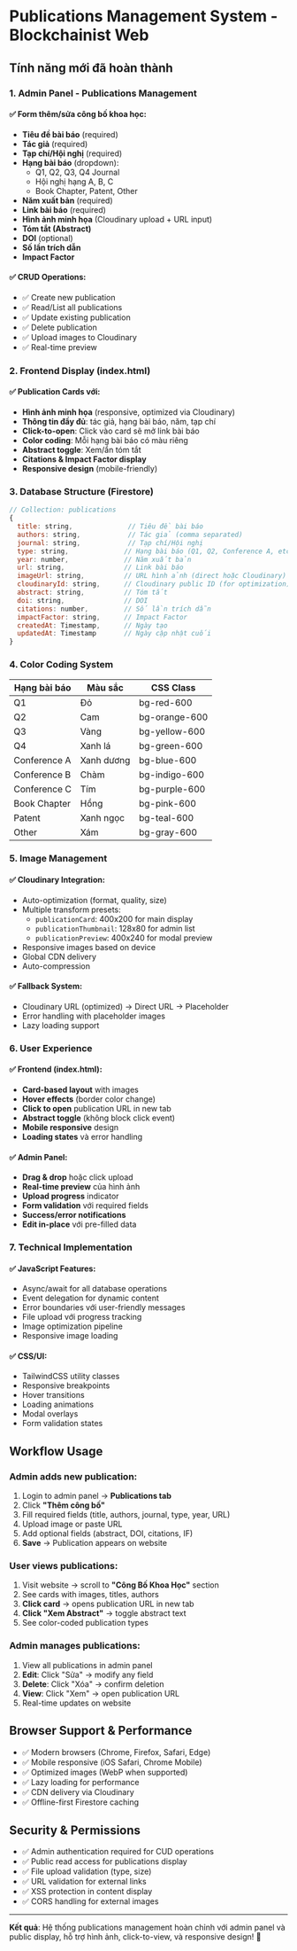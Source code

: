 # Publications Management System - Blockchainist Web

## Tính năng mới đã hoàn thành

### 1. **Admin Panel - Publications Management**

#### ✅ **Form thêm/sửa công bố khoa học:**
- **Tiêu đề bài báo** (required)
- **Tác giả** (required)
- **Tạp chí/Hội nghị** (required)
- **Hạng bài báo** (dropdown):
  - Q1, Q2, Q3, Q4 Journal
  - Hội nghị hạng A, B, C
  - Book Chapter, Patent, Other
- **Năm xuất bản** (required)
- **Link bài báo** (required)
- **Hình ảnh minh họa** (Cloudinary upload + URL input)
- **Tóm tắt (Abstract)**
- **DOI** (optional)
- **Số lần trích dẫn**
- **Impact Factor**

#### ✅ **CRUD Operations:**
- ✅ Create new publication
- ✅ Read/List all publications
- ✅ Update existing publication
- ✅ Delete publication
- ✅ Upload images to Cloudinary
- ✅ Real-time preview

### 2. **Frontend Display (index.html)**

#### ✅ **Publication Cards với:**
- **Hình ảnh minh họa** (responsive, optimized via Cloudinary)
- **Thông tin đầy đủ**: tác giả, hạng bài báo, năm, tạp chí
- **Click-to-open**: Click vào card sẽ mở link bài báo
- **Color coding**: Mỗi hạng bài báo có màu riêng
- **Abstract toggle**: Xem/ẩn tóm tắt
- **Citations & Impact Factor display**
- **Responsive design** (mobile-friendly)

### 3. **Database Structure (Firestore)**

```javascript
// Collection: publications
{
  title: string,              // Tiêu đề bài báo
  authors: string,            // Tác giả (comma separated)
  journal: string,            // Tạp chí/Hội nghị
  type: string,              // Hạng bài báo (Q1, Q2, Conference A, etc.)
  year: number,              // Năm xuất bản
  url: string,               // Link bài báo
  imageUrl: string,          // URL hình ảnh (direct hoặc Cloudinary)
  cloudinaryId: string,      // Cloudinary public ID (for optimization)
  abstract: string,          // Tóm tắt
  doi: string,               // DOI
  citations: number,         // Số lần trích dẫn
  impactFactor: string,      // Impact Factor
  createdAt: Timestamp,      // Ngày tạo
  updatedAt: Timestamp       // Ngày cập nhật cuối
}
```

### 4. **Color Coding System**

| Hạng bài báo | Màu sắc | CSS Class |
|---------------|---------|-----------|
| Q1 | Đỏ | bg-red-600 |
| Q2 | Cam | bg-orange-600 |
| Q3 | Vàng | bg-yellow-600 |
| Q4 | Xanh lá | bg-green-600 |
| Conference A | Xanh dương | bg-blue-600 |
| Conference B | Chàm | bg-indigo-600 |
| Conference C | Tím | bg-purple-600 |
| Book Chapter | Hồng | bg-pink-600 |
| Patent | Xanh ngọc | bg-teal-600 |
| Other | Xám | bg-gray-600 |

### 5. **Image Management**

#### ✅ **Cloudinary Integration:**
- Auto-optimization (format, quality, size)
- Multiple transform presets:
  - `publicationCard`: 400x200 for main display
  - `publicationThumbnail`: 128x80 for admin list
  - `publicationPreview`: 400x240 for modal preview
- Responsive images based on device
- Global CDN delivery
- Auto-compression

#### ✅ **Fallback System:**
- Cloudinary URL (optimized) → Direct URL → Placeholder
- Error handling with placeholder images
- Lazy loading support

### 6. **User Experience**

#### ✅ **Frontend (index.html):**
- **Card-based layout** with images
- **Hover effects** (border color change)
- **Click to open** publication URL in new tab
- **Abstract toggle** (không block click event)
- **Mobile responsive** design
- **Loading states** và error handling

#### ✅ **Admin Panel:**
- **Drag & drop** hoặc click upload
- **Real-time preview** của hình ảnh
- **Upload progress** indicator
- **Form validation** với required fields
- **Success/error notifications**
- **Edit in-place** với pre-filled data

### 7. **Technical Implementation**

#### ✅ **JavaScript Features:**
- Async/await for all database operations
- Event delegation for dynamic content
- Error boundaries với user-friendly messages
- File upload với progress tracking
- Image optimization pipeline
- Responsive image loading

#### ✅ **CSS/UI:**
- TailwindCSS utility classes
- Responsive breakpoints
- Hover transitions
- Loading animations
- Modal overlays
- Form validation states

## Workflow Usage

### **Admin adds new publication:**
1. Login to admin panel → **Publications tab**
2. Click **"Thêm công bố"**
3. Fill required fields (title, authors, journal, type, year, URL)
4. Upload image or paste URL
5. Add optional fields (abstract, DOI, citations, IF)
6. **Save** → Publication appears on website

### **User views publications:**
1. Visit website → scroll to **"Công Bố Khoa Học"** section
2. See cards with images, titles, authors
3. **Click card** → opens publication URL in new tab
4. **Click "Xem Abstract"** → toggle abstract text
5. See color-coded publication types

### **Admin manages publications:**
1. View all publications in admin panel
2. **Edit**: Click "Sửa" → modify any field
3. **Delete**: Click "Xóa" → confirm deletion
4. **View**: Click "Xem" → open publication URL
5. Real-time updates on website

## Browser Support & Performance

- ✅ Modern browsers (Chrome, Firefox, Safari, Edge)
- ✅ Mobile responsive (iOS Safari, Chrome Mobile)
- ✅ Optimized images (WebP when supported)
- ✅ Lazy loading for performance
- ✅ CDN delivery via Cloudinary
- ✅ Offline-first Firestore caching

## Security & Permissions

- ✅ Admin authentication required for CUD operations
- ✅ Public read access for publications display  
- ✅ File upload validation (type, size)
- ✅ URL validation for external links
- ✅ XSS protection in content display
- ✅ CORS handling for external images

---

**Kết quả**: Hệ thống publications management hoàn chỉnh với admin panel và public display, hỗ trợ hình ảnh, click-to-view, và responsive design! 🚀
